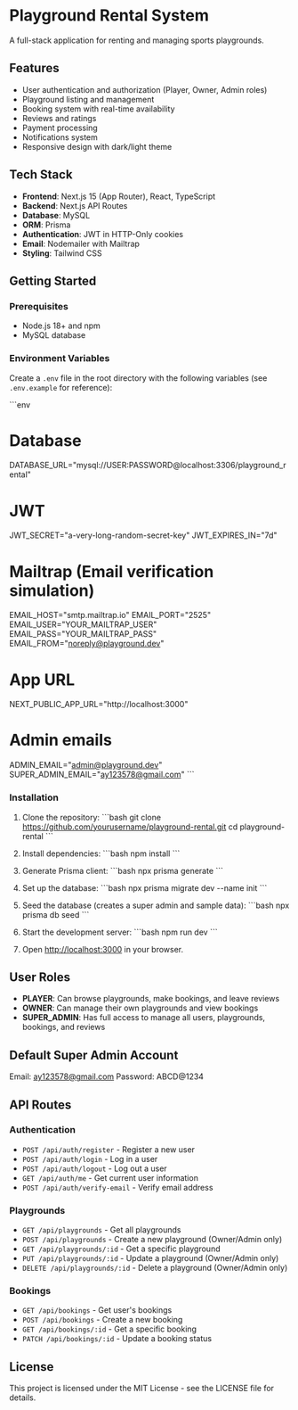 # Playground Rental System

A full-stack application for renting and managing sports playgrounds.

## Features

- User authentication and authorization (Player, Owner, Admin roles)
- Playground listing and management
- Booking system with real-time availability
- Reviews and ratings
- Payment processing
- Notifications system
- Responsive design with dark/light theme

## Tech Stack

- **Frontend**: Next.js 15 (App Router), React, TypeScript
- **Backend**: Next.js API Routes
- **Database**: MySQL
- **ORM**: Prisma
- **Authentication**: JWT in HTTP-Only cookies
- **Email**: Nodemailer with Mailtrap
- **Styling**: Tailwind CSS

## Getting Started

### Prerequisites

- Node.js 18+ and npm
- MySQL database

### Environment Variables

Create a `.env` file in the root directory with the following variables (see `.env.example` for reference):

\`\`\`env
# Database
DATABASE_URL="mysql://USER:PASSWORD@localhost:3306/playground_rental"

# JWT
JWT_SECRET="a-very-long-random-secret-key"
JWT_EXPIRES_IN="7d"

# Mailtrap (Email verification simulation)
EMAIL_HOST="smtp.mailtrap.io"
EMAIL_PORT="2525"
EMAIL_USER="YOUR_MAILTRAP_USER"
EMAIL_PASS="YOUR_MAILTRAP_PASS"
EMAIL_FROM="noreply@playground.dev"

# App URL
NEXT_PUBLIC_APP_URL="http://localhost:3000"

# Admin emails
ADMIN_EMAIL="admin@playground.dev"
SUPER_ADMIN_EMAIL="ay123578@gmail.com"
\`\`\`

### Installation

1. Clone the repository:
   \`\`\`bash
   git clone https://github.com/yourusername/playground-rental.git
   cd playground-rental
   \`\`\`

2. Install dependencies:
   \`\`\`bash
   npm install
   \`\`\`

3. Generate Prisma client:
   \`\`\`bash
   npx prisma generate
   \`\`\`

4. Set up the database:
   \`\`\`bash
   npx prisma migrate dev --name init
   \`\`\`

5. Seed the database (creates a super admin and sample data):
   \`\`\`bash
   npx prisma db seed
   \`\`\`

6. Start the development server:
   \`\`\`bash
   npm run dev
   \`\`\`

7. Open [http://localhost:3000](http://localhost:3000) in your browser.

## User Roles

- **PLAYER**: Can browse playgrounds, make bookings, and leave reviews
- **OWNER**: Can manage their own playgrounds and view bookings
- **SUPER_ADMIN**: Has full access to manage all users, playgrounds, bookings, and reviews

## Default Super Admin Account

Email: ay123578@gmail.com
Password: ABCD@1234

## API Routes

### Authentication

- `POST /api/auth/register` - Register a new user
- `POST /api/auth/login` - Log in a user
- `POST /api/auth/logout` - Log out a user
- `GET /api/auth/me` - Get current user information
- `POST /api/auth/verify-email` - Verify email address

### Playgrounds

- `GET /api/playgrounds` - Get all playgrounds
- `POST /api/playgrounds` - Create a new playground (Owner/Admin only)
- `GET /api/playgrounds/:id` - Get a specific playground
- `PUT /api/playgrounds/:id` - Update a playground (Owner/Admin only)
- `DELETE /api/playgrounds/:id` - Delete a playground (Owner/Admin only)

### Bookings

- `GET /api/bookings` - Get user's bookings
- `POST /api/bookings` - Create a new booking
- `GET /api/bookings/:id` - Get a specific booking
- `PATCH /api/bookings/:id` - Update a booking status

## License

This project is licensed under the MIT License - see the LICENSE file for details.
